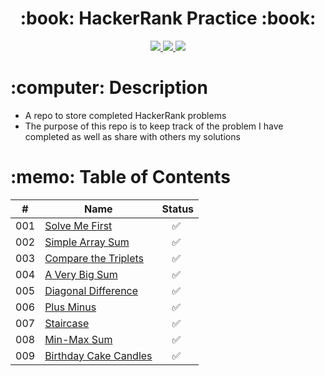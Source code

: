  <div align="center">
   <h1>:book: HackerRank Practice :book:</h1>
   <a href="http://steviecodes.com" target="_blank">
      <img src="https://img.shields.io/badge/-Portfolio_-darkgreen?style=for-the-badge&logo=medium"/>
   </a>
   <a href="https://www.linkedin.com/in/stevie-militello/" target="_blank">
      <img src="https://img.shields.io/badge/-Linkedin-blue?style=for-the-badge&``logo=Linkedin&logoColor=white">
   </a> 
   <a href="mailto:steviemilitello@gmail.com" target="_blank">
      <img src="https://img.shields.io/badge/-Email-c14438?style=for-the-badge&logo=Gmail&``logoColor=white">
   </a>
</div>

<h1>:computer: Description</h1>

- A repo to store completed HackerRank problems
- The purpose of this repo is to keep track of the problem I have completed as well as share with others my solutions

<h1>:memo: Table of Contents</h1>

| #   | Name                                                | Status                   |
| --- | --------------------------------------------------- | ------------------------ |
| 001 | [Solve Me First](001-solve-me-first.js)             | &emsp;:white_check_mark: |
| 002 | [Simple Array Sum](002-simple-array-sum.js)         | &emsp;:white_check_mark: |
| 003 | [Compare the Triplets](003-compare-the-triplets.js) | &emsp;:white_check_mark: |
| 004 | [A Very Big Sum](004-a-very-big-sum.js)             | &emsp;:white_check_mark: |
| 005 | [Diagonal Difference](005-diagonal-difference.js)   | &emsp;:white_check_mark: |
| 006 | [Plus Minus](006-plus-minus.js)                     | &emsp;:white_check_mark: |
| 007 | [Staircase](007-staircase.js)                       | &emsp;:white_check_mark: |
| 008 | [Min-Max Sum](008-min-max-sum.js)                   | &emsp;:white_check_mark: |
| 009 | [Birthday Cake Candles](009-birthday-cake-candles)  | &emsp;:white_check_mark: |
